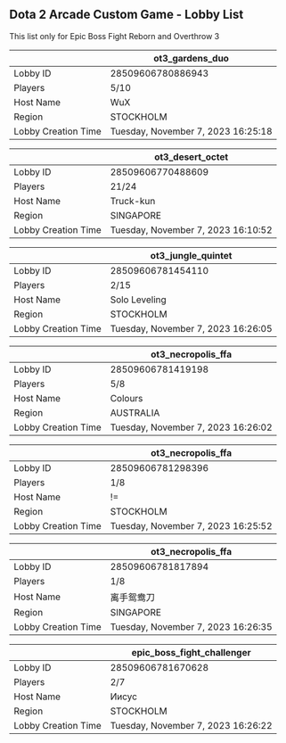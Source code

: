 ## Dota 2 Arcade Custom Game - Lobby List

This list only for Epic Boss Fight Reborn and Overthrow 3

|  | ot3_gardens_duo |
| ------ | ------ |
| Lobby ID | 28509606780886943 |
| Players | 5/10 |
| Host Name | WuX |
| Region | STOCKHOLM |
| Lobby Creation Time | Tuesday, November 7, 2023 16:25:18 |


|  | ot3_desert_octet |
| ------ | ------ |
| Lobby ID | 28509606770488609 |
| Players | 21/24 |
| Host Name | Truck-kun |
| Region | SINGAPORE |
| Lobby Creation Time | Tuesday, November 7, 2023 16:10:52 |


|  | ot3_jungle_quintet |
| ------ | ------ |
| Lobby ID | 28509606781454110 |
| Players | 2/15 |
| Host Name | Solo Leveling |
| Region | STOCKHOLM |
| Lobby Creation Time | Tuesday, November 7, 2023 16:26:05 |


|  | ot3_necropolis_ffa |
| ------ | ------ |
| Lobby ID | 28509606781419198 |
| Players | 5/8 |
| Host Name | Colours |
| Region | AUSTRALIA |
| Lobby Creation Time | Tuesday, November 7, 2023 16:26:02 |


|  | ot3_necropolis_ffa |
| ------ | ------ |
| Lobby ID | 28509606781298396 |
| Players | 1/8 |
| Host Name | != |
| Region | STOCKHOLM |
| Lobby Creation Time | Tuesday, November 7, 2023 16:25:52 |


|  | ot3_necropolis_ffa |
| ------ | ------ |
| Lobby ID | 28509606781817894 |
| Players | 1/8 |
| Host Name | 离手鸳鸯刀 |
| Region | SINGAPORE |
| Lobby Creation Time | Tuesday, November 7, 2023 16:26:35 |


|  | epic_boss_fight_challenger |
| ------ | ------ |
| Lobby ID | 28509606781670628 |
| Players | 2/7 |
| Host Name | Иисус |
| Region | STOCKHOLM |
| Lobby Creation Time | Tuesday, November 7, 2023 16:26:22 |


